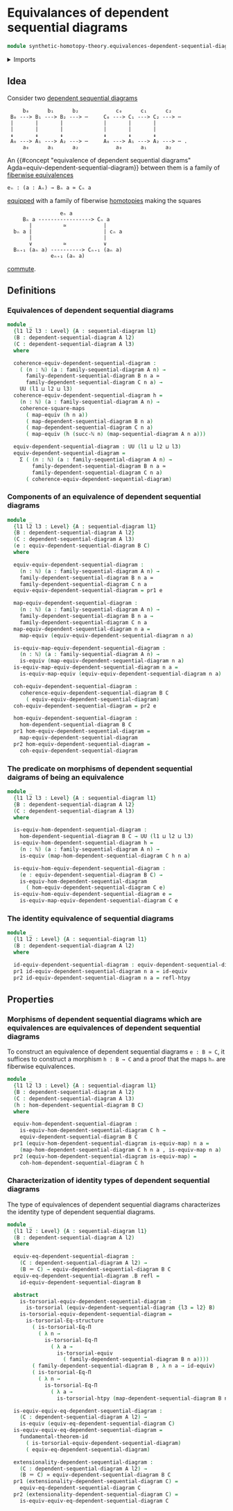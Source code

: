 # Equivalances of dependent sequential diagrams

```agda
module synthetic-homotopy-theory.equivalences-dependent-sequential-diagrams where
```

<details><summary>Imports</summary>

```agda
open import elementary-number-theory.natural-numbers

open import foundation.commuting-squares-of-maps
open import foundation.dependent-pair-types
open import foundation.equality-dependent-function-types
open import foundation.equivalences
open import foundation.fundamental-theorem-of-identity-types
open import foundation.homotopies
open import foundation.homotopy-induction
open import foundation.identity-types
open import foundation.structure-identity-principle
open import foundation.torsorial-type-families
open import foundation.univalence
open import foundation.universe-levels

open import synthetic-homotopy-theory.dependent-sequential-diagrams
open import synthetic-homotopy-theory.morphisms-dependent-sequential-diagrams
open import synthetic-homotopy-theory.sequential-diagrams
```

</details>

## Idea

Consider two
[dependent sequential diagrams](synthetic-homotopy-theory.dependent-sequential-diagrams.md)

```text
     b₀      b₁      b₂            c₀      c₁      c₂
 B₀ ---> B₁ ---> B₂ ---> ⋯     C₀ ---> C₁ ---> C₂ ---> ⋯
 |       |       |             |       |       |
 |       |       |             |       |       |
 ↡       ↡       ↡             ↡       ↡       ↡
 A₀ ---> A₁ ---> A₂ ---> ⋯     A₀ ---> A₁ ---> A₂ ---> ⋯ .
     a₀      a₁      a₂            a₀      a₁      a₂
```

An
{{#concept "equivalence of dependent sequential diagrams" Agda=equiv-dependent-sequential-diagram}}
between them is a family of
[fiberwise equivalences](foundation-core.families-of-equivalences.md)

```text
eₙ : (a : Aₙ) → Bₙ a ≃ Cₙ a
```

[equipped](foundation.structure.md) with a family of fiberwise
[homotopies](foundation-core.homotopies.md) making the squares

```text
                 eₙ a
     Bₙ a -----------------> Cₙ a
       |          ≃            |
  bₙ a |                       | cₙ a
       |                       |
       ∨          ≃            ∨
  Bₙ₊₁ (aₙ a) ----------> Cₙ₊₁ (aₙ a)
              eₙ₊₁ (aₙ a)
```

[commute](foundation-core.commuting-squares-of-maps.md).

## Definitions

### Equivalences of dependent sequential diagrams

```agda
module _
  {l1 l2 l3 : Level} {A : sequential-diagram l1}
  (B : dependent-sequential-diagram A l2)
  (C : dependent-sequential-diagram A l3)
  where

  coherence-equiv-dependent-sequential-diagram :
    ( (n : ℕ) (a : family-sequential-diagram A n) →
      family-dependent-sequential-diagram B n a ≃
      family-dependent-sequential-diagram C n a) →
    UU (l1 ⊔ l2 ⊔ l3)
  coherence-equiv-dependent-sequential-diagram h =
    (n : ℕ) (a : family-sequential-diagram A n) →
    coherence-square-maps
      ( map-equiv (h n a))
      ( map-dependent-sequential-diagram B n a)
      ( map-dependent-sequential-diagram C n a)
      ( map-equiv (h (succ-ℕ n) (map-sequential-diagram A n a)))

  equiv-dependent-sequential-diagram : UU (l1 ⊔ l2 ⊔ l3)
  equiv-dependent-sequential-diagram =
    Σ ( (n : ℕ) (a : family-sequential-diagram A n) →
        family-dependent-sequential-diagram B n a ≃
        family-dependent-sequential-diagram C n a)
      ( coherence-equiv-dependent-sequential-diagram)
```

### Components of an equivalence of dependent sequential diagrams

```agda
module _
  {l1 l2 l3 : Level} {A : sequential-diagram l1}
  {B : dependent-sequential-diagram A l2}
  (C : dependent-sequential-diagram A l3)
  (e : equiv-dependent-sequential-diagram B C)
  where

  equiv-equiv-dependent-sequential-diagram :
    (n : ℕ) (a : family-sequential-diagram A n) →
    family-dependent-sequential-diagram B n a ≃
    family-dependent-sequential-diagram C n a
  equiv-equiv-dependent-sequential-diagram = pr1 e

  map-equiv-dependent-sequential-diagram :
    (n : ℕ) (a : family-sequential-diagram A n) →
    family-dependent-sequential-diagram B n a →
    family-dependent-sequential-diagram C n a
  map-equiv-dependent-sequential-diagram n a =
    map-equiv (equiv-equiv-dependent-sequential-diagram n a)

  is-equiv-map-equiv-dependent-sequential-diagram :
    (n : ℕ) (a : family-sequential-diagram A n) →
    is-equiv (map-equiv-dependent-sequential-diagram n a)
  is-equiv-map-equiv-dependent-sequential-diagram n a =
    is-equiv-map-equiv (equiv-equiv-dependent-sequential-diagram n a)

  coh-equiv-dependent-sequential-diagram :
    coherence-equiv-dependent-sequential-diagram B C
      ( equiv-equiv-dependent-sequential-diagram)
  coh-equiv-dependent-sequential-diagram = pr2 e

  hom-equiv-dependent-sequential-diagram :
    hom-dependent-sequential-diagram B C
  pr1 hom-equiv-dependent-sequential-diagram =
    map-equiv-dependent-sequential-diagram
  pr2 hom-equiv-dependent-sequential-diagram =
    coh-equiv-dependent-sequential-diagram
```

### The predicate on morphisms of dependent sequential daigrams of being an equivalence

```agda
module _
  {l1 l2 l3 : Level} {A : sequential-diagram l1}
  {B : dependent-sequential-diagram A l2}
  (C : dependent-sequential-diagram A l3)
  where

  is-equiv-hom-dependent-sequential-diagram :
    hom-dependent-sequential-diagram B C → UU (l1 ⊔ l2 ⊔ l3)
  is-equiv-hom-dependent-sequential-diagram h =
    (n : ℕ) (a : family-sequential-diagram A n) →
    is-equiv (map-hom-dependent-sequential-diagram C h n a)

  is-equiv-hom-equiv-dependent-sequential-diagram :
    (e : equiv-dependent-sequential-diagram B C) →
    is-equiv-hom-dependent-sequential-diagram
      ( hom-equiv-dependent-sequential-diagram C e)
  is-equiv-hom-equiv-dependent-sequential-diagram e =
    is-equiv-map-equiv-dependent-sequential-diagram C e
```

### The identity equivalence of sequential diagrams

```agda
module _
  {l1 l2 : Level} {A : sequential-diagram l1}
  (B : dependent-sequential-diagram A l2)
  where

  id-equiv-dependent-sequential-diagram : equiv-dependent-sequential-diagram B B
  pr1 id-equiv-dependent-sequential-diagram n a = id-equiv
  pr2 id-equiv-dependent-sequential-diagram n a = refl-htpy
```

## Properties

### Morphisms of dependent sequential diagrams which are equivalences are equivalences of dependent sequential diagrams

To construct an equivalence of dependent sequential diagrams `e : B ≃ C`, it
suffices to construct a morphism `h : B → C` and a proof that the maps `hₙ` are
fiberwise equivalences.

```agda
module _
  {l1 l2 l3 : Level} {A : sequential-diagram l1}
  {B : dependent-sequential-diagram A l2}
  (C : dependent-sequential-diagram A l3)
  (h : hom-dependent-sequential-diagram B C)
  where

  equiv-hom-dependent-sequential-diagram :
    is-equiv-hom-dependent-sequential-diagram C h →
    equiv-dependent-sequential-diagram B C
  pr1 (equiv-hom-dependent-sequential-diagram is-equiv-map) n a =
    (map-hom-dependent-sequential-diagram C h n a , is-equiv-map n a)
  pr2 (equiv-hom-dependent-sequential-diagram is-equiv-map) =
    coh-hom-dependent-sequential-diagram C h
```

### Characterization of identity types of dependent sequential diagrams

The type of equivalences of dependent sequential diagrams characterizes the
identity type of dependent sequential diagrams.

```agda
module _
  {l1 l2 : Level} {A : sequential-diagram l1}
  (B : dependent-sequential-diagram A l2)
  where

  equiv-eq-dependent-sequential-diagram :
    (C : dependent-sequential-diagram A l2) →
    (B ＝ C) → equiv-dependent-sequential-diagram B C
  equiv-eq-dependent-sequential-diagram .B refl =
    id-equiv-dependent-sequential-diagram B

  abstract
    is-torsorial-equiv-dependent-sequential-diagram :
      is-torsorial (equiv-dependent-sequential-diagram {l3 = l2} B)
    is-torsorial-equiv-dependent-sequential-diagram =
      is-torsorial-Eq-structure
        ( is-torsorial-Eq-Π
          ( λ n →
            is-torsorial-Eq-Π
              ( λ a →
                is-torsorial-equiv
                  ( family-dependent-sequential-diagram B n a))))
        ( family-dependent-sequential-diagram B , λ n a → id-equiv)
        ( is-torsorial-Eq-Π
          ( λ n →
            is-torsorial-Eq-Π
              ( λ a →
                is-torsorial-htpy (map-dependent-sequential-diagram B n a))))

  is-equiv-equiv-eq-dependent-sequential-diagram :
    (C : dependent-sequential-diagram A l2) →
    is-equiv (equiv-eq-dependent-sequential-diagram C)
  is-equiv-equiv-eq-dependent-sequential-diagram =
    fundamental-theorem-id
      ( is-torsorial-equiv-dependent-sequential-diagram)
      ( equiv-eq-dependent-sequential-diagram)

  extensionality-dependent-sequential-diagram :
    (C : dependent-sequential-diagram A l2) →
    (B ＝ C) ≃ equiv-dependent-sequential-diagram B C
  pr1 (extensionality-dependent-sequential-diagram C) =
    equiv-eq-dependent-sequential-diagram C
  pr2 (extensionality-dependent-sequential-diagram C) =
    is-equiv-equiv-eq-dependent-sequential-diagram C
```
